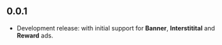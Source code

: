 ## 0.0.1

* Development release: with initial support for __Banner__, __Interstitital__ and __Reward__ ads. 
